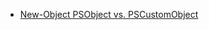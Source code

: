 - [New-Object PSObject vs. PSCustomObject](https://devops-collective-inc.gitbook.io/the-big-book-of-powershell-gotchas/new-object-psobject-vs.-pscustomobject)
